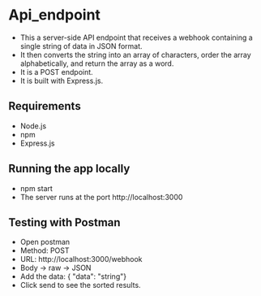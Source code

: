 # Api_endpoint
- This a server-side API endpoint that receives a webhook containing a single string of data in JSON format.
- It then converts the string into an array of characters, order the array alphabetically, and return the array as a word.
- It is a POST endpoint.
- It is built with Express.js.

## Requirements
- Node.js
- npm
- Express.js

## Running the app locally
- npm start
- The server runs at the port http://localhost:3000

## Testing with Postman
- Open postman
- Method: POST
- URL: http://localhost:3000/webhook
- Body -> raw -> JSON
- Add the data: { "data": "string"}
- Click send to see the sorted results.
